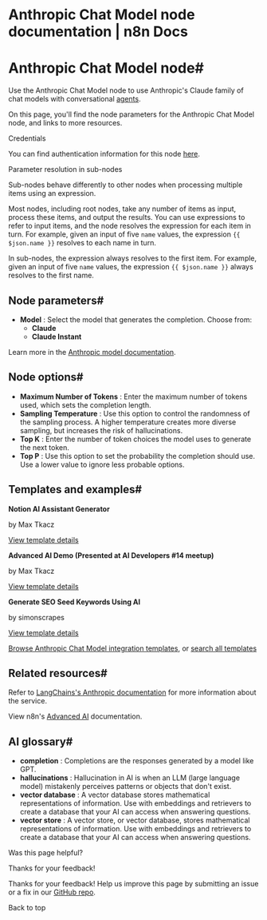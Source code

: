 # Anthropic Chat Model node documentation | n8n Docs

[ ](https://github.com/n8n-io/n8n-docs/edit/main/docs/integrations/builtin/cluster-nodes/sub-nodes/n8n-nodes-langchain.lmchatanthropic.md "Edit this page")

# Anthropic Chat Model node#

Use the Anthropic Chat Model node to use Anthropic's Claude family of chat models with conversational [agents](../../../../../glossary/#ai-agent).

On this page, you'll find the node parameters for the Anthropic Chat Model node, and links to more resources.

Credentials

You can find authentication information for this node [here](../../../credentials/anthropic/).

Parameter resolution in sub-nodes

Sub-nodes behave differently to other nodes when processing multiple items using an expression.

Most nodes, including root nodes, take any number of items as input, process these items, and output the results. You can use expressions to refer to input items, and the node resolves the expression for each item in turn. For example, given an input of five `name` values, the expression `{{ $json.name }}` resolves to each name in turn.

In sub-nodes, the expression always resolves to the first item. For example, given an input of five `name` values, the expression `{{ $json.name }}` always resolves to the first name.

## Node parameters#

  * **Model** : Select the model that generates the completion. Choose from:
    * **Claude**
    * **Claude Instant**

Learn more in the [Anthropic model documentation](https://docs.anthropic.com/claude/reference/selecting-a-model).

## Node options#

  * **Maximum Number of Tokens** : Enter the maximum number of tokens used, which sets the completion length.
  * **Sampling Temperature** : Use this option to control the randomness of the sampling process. A higher temperature creates more diverse sampling, but increases the risk of hallucinations.
  * **Top K** : Enter the number of token choices the model uses to generate the next token.
  * **Top P** : Use this option to set the probability the completion should use. Use a lower value to ignore less probable options. 

## Templates and examples#

**Notion AI Assistant Generator**

by Max Tkacz

[View template details](https://n8n.io/workflows/2415-notion-ai-assistant-generator/)

**Advanced AI Demo (Presented at AI Developers #14 meetup)**

by Max Tkacz

[View template details](https://n8n.io/workflows/2358-advanced-ai-demo-presented-at-ai-developers-14-meetup/)

**Generate SEO Seed Keywords Using AI**

by simonscrapes

[View template details](https://n8n.io/workflows/2473-generate-seo-seed-keywords-using-ai/)

[Browse Anthropic Chat Model integration templates](https://n8n.io/integrations/anthropic-chat-model/), or [search all templates](https://n8n.io/workflows/)

## Related resources#

Refer to [LangChains's Anthropic documentation](https://js.langchain.com/docs/integrations/chat/anthropic/) for more information about the service.

View n8n's [Advanced AI](../../../../../advanced-ai/) documentation.

## AI glossary#

  * **completion** : Completions are the responses generated by a model like GPT.
  * **hallucinations** : Hallucination in AI is when an LLM (large language model) mistakenly perceives patterns or objects that don't exist.
  * **vector database** : A vector database stores mathematical representations of information. Use with embeddings and retrievers to create a database that your AI can access when answering questions.
  * **vector store** : A vector store, or vector database, stores mathematical representations of information. Use with embeddings and retrievers to create a database that your AI can access when answering questions.

Was this page helpful? 

Thanks for your feedback! 

Thanks for your feedback! Help us improve this page by submitting an issue or a fix in our [GitHub repo](https://github.com/n8n-io/n8n-docs). 

Back to top